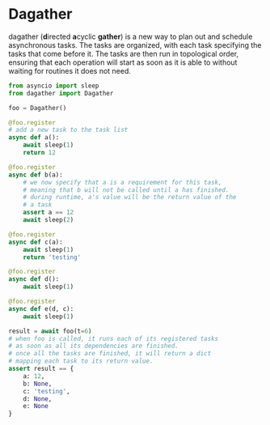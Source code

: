 # Dagather
dagather (**d**irected **a**cyclic **gather**) is a new way to plan out and schedule asynchronous tasks. The tasks are organized, with each task specifying the tasks that come before it. The tasks are then run in topological order, ensuring that each operation will start as soon as it is able to without waiting for routines it does not need.

```python
from asyncio import sleep
from dagather import Dagather

foo = Dagather()

@foo.register
# add a new task to the task list
async def a():
    await sleep(1)
    return 12

@foo.register
async def b(a):
    # we now specify that a is a requirement for this task,
    # meaning that b will not be called until a has finished.
    # during runtime, a's value will be the return value of the
    # a task
    assert a == 12
    await sleep(2)

@foo.register
async def c(a):
    await sleep(1)
    return 'testing'

@foo.register
async def d():
    await sleep(1)

@foo.register
async def e(d, c):
    await sleep(1)

result = await foo(t=6)
# when foo is called, it runs each of its registered tasks 
# as soon as all its dependencies are finished.
# once all the tasks are finished, it will return a dict
# mapping each task to its return value.
assert result == {
    a: 12,
    b: None,
    c: 'testing',
    d: None,
    e: None
}
```